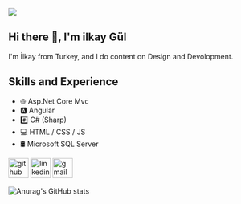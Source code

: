 ![](https://media-exp1.licdn.com/dms/image/C4D16AQFtfFicQhpnWw/profile-displaybackgroundimage-shrink_350_1400/0/1616528347824?e=1623283200&v=beta&t=TVx4wXv2nr4FK5-jNgSX5MCiYuzPwY9BVQD66MRMRmc)

## Hi there 👋, I'm ilkay Gül
I'm İlkay from Turkey, and I do content on Design and Devolopment. 

## Skills and Experience
* 🌐 Asp.Net Core Mvc
* 🅰 Angular
* #️⃣ C# (Sharp)
* 💻 HTML / CSS / JS 
* 🛢 Microsoft SQL Server

[<img src='https://cdn.jsdelivr.net/npm/simple-icons@3.0.1/icons/github.svg' alt='github' height='40'>](https://github.com/ilkayGl)  [<img src='https://cdn.jsdelivr.net/npm/simple-icons@3.0.1/icons/linkedin.svg' alt='linkedin' height='40'>](https://www.linkedin.com/in/ilkay-gül/)  [<img src='https://cdn.jsdelivr.net/npm/simple-icons@3.0.1/icons/gmail.svg' alt='gmail' height='40'>](ilkaygl@outlook.com)  




![Anurag's GitHub stats](https://github-readme-stats.vercel.app/api?username=ilkayGl&show_icons=true&theme=radical)

